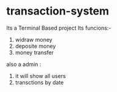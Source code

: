 # transaction-system
Its a Terminal Based project 
Its funcions:-
1) widraw money
2) deposite money
3) money transfer

also a admin :
1) it will show all users
2) transctions by date
   
